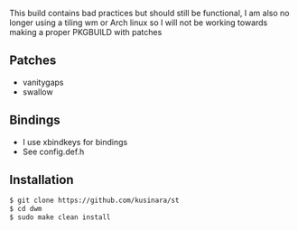 This build contains bad practices but should still be functional, I am also no longer using a tiling wm or Arch linux so I will not be working towards making a proper PKGBUILD with patches

## Patches
- vanitygaps
- swallow

## Bindings
- I use xbindkeys for bindings
- See config.def.h

## Installation
```bash
$ git clone https://github.com/kusinara/st
$ cd dwm
$ sudo make clean install
```

